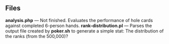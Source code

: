 ## Files
**analysis.php** — Not finished. Evaluates the performance of hole cards against completed 6-person hands.
**rank-distribution.pl** — Parses the output file created by **poker.sh** to generate a simple stat: The distribution of the ranks (from the 500,000)?